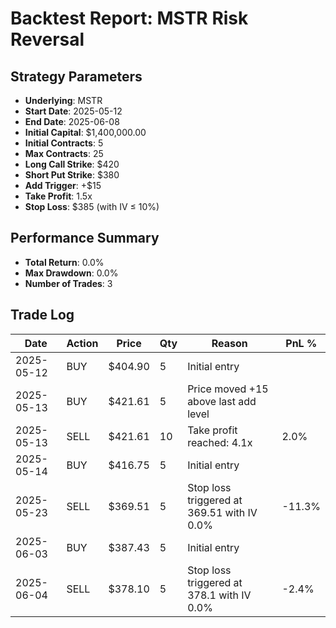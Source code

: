 # Backtest Report: MSTR Risk Reversal

## Strategy Parameters
- **Underlying**: MSTR
- **Start Date**: 2025-05-12
- **End Date**: 2025-06-08
- **Initial Capital**: $1,400,000.00
- **Initial Contracts**: 5
- **Max Contracts**: 25
- **Long Call Strike**: $420
- **Short Put Strike**: $380
- **Add Trigger**: +$15
- **Take Profit**: 1.5x
- **Stop Loss**: $385 (with IV ≤ 10%)

## Performance Summary
- **Total Return**: 0.0%
- **Max Drawdown**: 0.0%
- **Number of Trades**: 3


## Trade Log

| Date | Action | Price | Qty | Reason | PnL % |
|------|--------|-------|-----|--------|-------|
| 2025-05-12 | BUY | $404.90 | 5 | Initial entry |  |
| 2025-05-13 | BUY | $421.61 | 5 | Price moved +15 above last add level |  |
| 2025-05-13 | SELL | $421.61 | 10 | Take profit reached: 4.1x | 2.0% |
| 2025-05-14 | BUY | $416.75 | 5 | Initial entry |  |
| 2025-05-23 | SELL | $369.51 | 5 | Stop loss triggered at 369.51 with IV 0.0% | -11.3% |
| 2025-06-03 | BUY | $387.43 | 5 | Initial entry |  |
| 2025-06-04 | SELL | $378.10 | 5 | Stop loss triggered at 378.1 with IV 0.0% | -2.4% |


